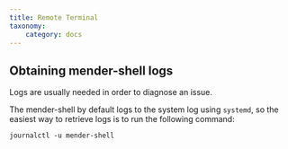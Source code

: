 ```yaml
---
title: Remote Terminal
taxonomy:
    category: docs
---
```



## Obtaining mender-shell logs

Logs are usually needed in order to diagnose an issue.

The mender-shell by default logs to the system log using `systemd`, so the easiest way to retrieve logs
is to run the following command:

```
journalctl -u mender-shell
```

